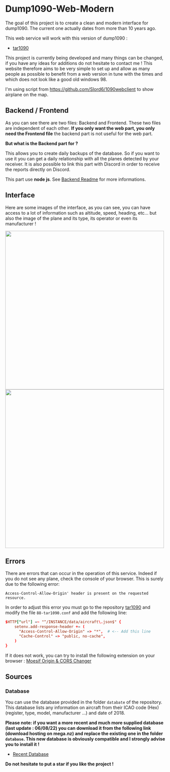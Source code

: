 # Dump1090-Web-Modern

The goal of this project is to create a clean and modern interface for dump1090. The current one actually dates from more than 10 years ago.

This web service will work with this version of dump1090 :
  - [tar1090](https://github.com/wiedehopf/tar1090)

This project is currently being developed and many things can be changed, if you have any ideas for additions do not hesitate to contact me !
This website therefore aims to be very simple to set up and allow as many people as possible to benefit from a web version in tune with the times and which does not look like a good old windows 98.

I'm using script from https://github.com/Slord6/1090webclient to show airplane on the map.

## Backend / Frontend

As you can see there are two files: Backend and Frontend.
These two files are independent of each other. **If you only want the web part, you only need the Frontend file** the backend part is not useful for the web part.

**But what is the Backend part for ?**

This allows you to create daily backups of the database. So if you want to use it you can get a daily relationship with all the planes detected by your receiver.
It is also possible to link this part with Discord in order to receive the reports directly on Discord.

This part use **node js**. See [Backend Readme](https://github.com/LunnosMp4/Dump1090-Web-Modern/tree/master/backend#readme) for more informations.

## Interface

Here are some images of the interface, as you can see, you can have access to a lot of information such as altitude, speed, heading, etc... but also the image of the plane and its type, its operator or even its manufacturer !

<img src="https://zupimages.net/up/22/31/xu1i.png" width="500"></img>
<img src="https://zupimages.net/up/22/31/w2fw.png" width="500"></img>

## Errors

There are errors that can occur in the operation of this service.
Indeed if you do not see any plane, check the console of your browser.
This is surely due to the following error:

```
Access-Control-Allow-Origin' header is present on the requested resource.
```

In order to adjust this error you must go to the repository [tar1090](https://github.com/wiedehopf/tar1090) and modify the file `88-tar1090.conf` and add the following line:

```conf
$HTTP["url"] =~ "^/INSTANCE/data/aircraft\.json$" {
    setenv.add-response-header += (
      "Access-Control-Allow-Origin" => "*",  # <-- Add this line
      "Cache-Control" => "public, no-cache",
    )
}
```

If it does not work, you can try to install the following extension on your browser :
[Moesif Origin & CORS Changer](https://chrome.google.com/webstore/detail/moesif-origin-cors-change/digfbfaphojjndkpccljibejjbppifbc)

## Sources

### Database

You can use the database provided in the folder `databate` of the repository.
This database lists any information on aircraft from their ICAO code (Hex) (register, type, model, manufacturer ...) and date of 2018.


**Please note: if you want a more recent and much more supplied database (last update : 06/08/22) you can download it from the following link (download hosting on mega.nz) and replace the existing one in the folder `database`. This new database is obviously compatible and I strongly advise you to install it !**

- [Recent Database](https://mega.nz/file/keZHQYwT#ZizpRH-k9WsoMk4b7Rgoj2czCrp5PSdVF0JyGr3e42k)

**Do not hesitate to put a star if you like the project !**
